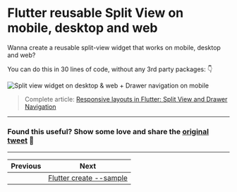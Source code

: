 # Flutter reusable Split View on mobile, desktop and web

Wanna create a reusable split-view widget that works on mobile, desktop and web?

You can do this in 30 lines of code, without any 3rd party packages: 👇

![Split view widget on desktop & web + Drawer navigation on mobile](002_split_view.png)

> Complete article: [Responsive layouts in Flutter: Split View and Drawer Navigation](https://codewithandrea.com/articles/flutter-responsive-layouts-split-view-drawer-navigation/)

---

### Found this useful? Show some love and share the [original tweet](https://twitter.com/biz84/status/1417510791146770432) 🙏

---

| Previous | Next |
| -------- | ---- |
|          | [Flutter create --sample](../0002-flutter-create-sample/index.md) |

<!-- TWITTER|https://twitter.com/biz84/status/1417510791146770432 -->
<!-- CWA|https://codewithandrea.com/articles/flutter-responsive-layouts-split-view-drawer-navigation/ -->
